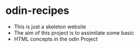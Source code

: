 # odin-recipes


* This is just a skeleton website
* The aim of this project is to assimilate some basic
* HTML concepts in the odin Project
